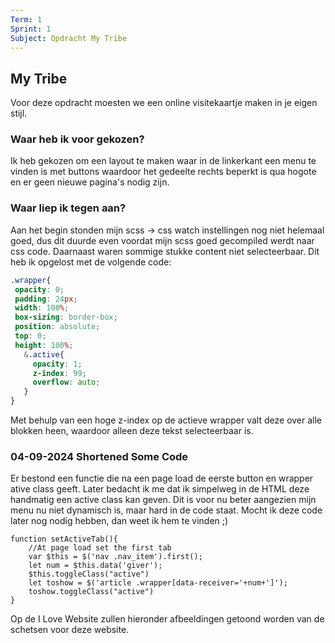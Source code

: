 ```yaml
---
Term: 1  
Sprint: 1  
Subject: Opdracht My Tribe  
---
```


## My Tribe

Voor deze opdracht moesten we een online visitekaartje maken in je eigen stijl.

### Waar heb ik voor gekozen?

Ik heb gekozen om een layout te maken waar in de linkerkant een menu te vinden is met buttons waardoor het gedeelte rechts beperkt is qua hogote en er geen nieuwe pagina's nodig zijn.

### Waar liep ik tegen aan?

Aan het begin stonden mijn scss -> css watch instellingen nog niet helemaal goed, dus dit duurde even voordat mijn scss goed gecompiled werdt naar css code.
Daarnaast waren sommige stukke content niet selecteerbaar. Dit heb ik opgelost met de volgende code:

```css 
.wrapper{
 opacity: 0;
 padding: 24px;
 width: 100%;
 box-sizing: border-box;
 position: absolute;
 top: 0;
 height: 100%;
   &.active{
     opacity: 1;
     z-index: 99;
     overflow: auto;
   }
}
```
Met behulp van een hoge z-index op de actieve wrapper valt deze over alle blokken heen, waardoor alleen deze tekst selecteerbaar is.

### 04-09-2024 Shortened Some Code
Er bestond een functie die na een page load de eerste button en wrapper ative class geeft. Later bedacht ik me dat ik simpelweg in de HTML deze handmatig een active class kan geven. Dit is voor nu beter aangezien mijn menu nu niet dynamisch is, maar hard in de code staat. Mocht ik deze code later nog nodig hebben, dan weet ik hem te vinden ;)

```JS
function setActiveTab(){
    //At page load set the first tab
    var $this = $('nav .nav_item').first();
    let num = $this.data('giver');
    $this.toggleClass("active")
    let toshow = $('article .wrapper[data-receiver='+num+']');
    toshow.toggleClass("active")
}
```

Op de I Love Website zullen hieronder afbeeldingen getoond worden van de schetsen voor deze website.
